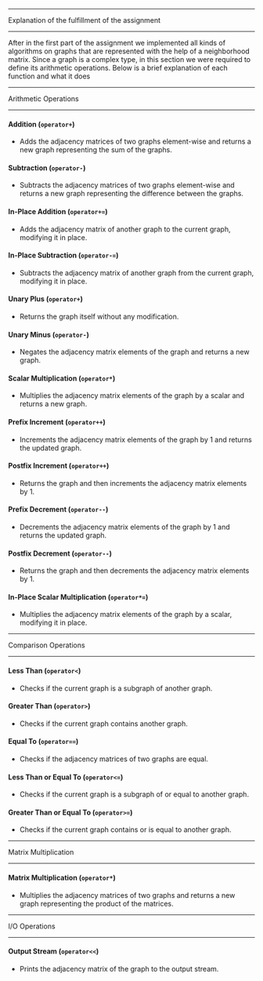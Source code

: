 **************************************************
Explanation of the fulfillment of the assignment
**************************************************

After in the first part of the assignment we implemented all kinds of algorithms on graphs that are represented with the help of a neighborhood matrix.
Since a graph is a complex type, in this section we were required to define its arithmetic operations. Below is a brief explanation of each function and what it does

**********************
Arithmetic Operations
**********************

#### Addition (`operator+`)
- Adds the adjacency matrices of two graphs element-wise and returns a new graph representing the sum of the graphs.
  
#### Subtraction (`operator-`)
- Subtracts the adjacency matrices of two graphs element-wise and returns a new graph representing the difference between the graphs.

#### In-Place Addition (`operator+=`)
- Adds the adjacency matrix of another graph to the current graph, modifying it in place.

#### In-Place Subtraction (`operator-=`)
- Subtracts the adjacency matrix of another graph from the current graph, modifying it in place.

#### Unary Plus (`operator+`)
- Returns the graph itself without any modification.

#### Unary Minus (`operator-`)
- Negates the adjacency matrix elements of the graph and returns a new graph.

#### Scalar Multiplication (`operator*`)
- Multiplies the adjacency matrix elements of the graph by a scalar and returns a new graph.

#### Prefix Increment (`operator++`)
- Increments the adjacency matrix elements of the graph by 1 and returns the updated graph.

#### Postfix Increment (`operator++`)
- Returns the graph and then increments the adjacency matrix elements by 1.

#### Prefix Decrement (`operator--`)
- Decrements the adjacency matrix elements of the graph by 1 and returns the updated graph.

#### Postfix Decrement (`operator--`)
- Returns the graph and then decrements the adjacency matrix elements by 1.

#### In-Place Scalar Multiplication (`operator*=`)
- Multiplies the adjacency matrix elements of the graph by a scalar, modifying it in place.

**********************
Comparison Operations
**********************

#### Less Than (`operator<`)
- Checks if the current graph is a subgraph of another graph.

#### Greater Than (`operator>`)
- Checks if the current graph contains another graph.

#### Equal To (`operator==`)
- Checks if the adjacency matrices of two graphs are equal.

#### Less Than or Equal To (`operator<=`)
- Checks if the current graph is a subgraph of or equal to another graph.

#### Greater Than or Equal To (`operator>=`)
- Checks if the current graph contains or is equal to another graph.

**********************
Matrix Multiplication
**********************

#### Matrix Multiplication (`operator*`)
- Multiplies the adjacency matrices of two graphs and returns a new graph representing the product of the matrices.

**********************
I/O Operations
**********************

#### Output Stream (`operator<<`)
- Prints the adjacency matrix of the graph to the output stream.

